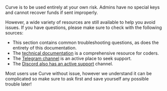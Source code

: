 Curve is to be used entirely at your own risk. Admins have no special keys and cannot recover funds if sent improperly.

However, a wide variety of resources are still available to help you avoid issues. If you have questions, please make sure to check with the following sources:

*   This section contains common troubleshooting questions, as does the entirety of this documentation.
*   The [technical documentation](https://docs.curve.finance/) is a comprehensive resource for coders.
*   The [Telegram channel](https://t.me/curvefi) is an active place to seek support.
*   The [Discord also has an active support](https://discord.gg/rgrfS7W) channel.
    
Most users use Curve without issue, however we understand it can be complicated so make sure to ask first and save yourself any possible trouble later!
